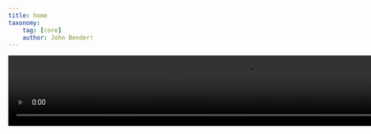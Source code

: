 ```yaml
---
title: home
taxonomy:
    tag: [core]
    author: John Bender!
---
```


<center>
<video autobuffer autoplay loop width="960" height="143">
  <source id=mp4 src="Website_Logo.mp4" type="video/mp4" />
</video>
</center>
